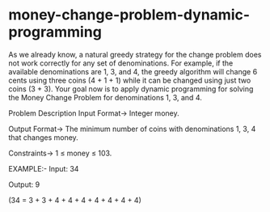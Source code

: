 # money-change-problem-dynamic-programming

As we already know, a natural greedy strategy for the change problem does not work correctly for any set of
denominations. For example, if the available denominations are 1, 3, and 4, the greedy algorithm will change
6 cents using three coins (4 + 1 + 1) while it can be changed using just two coins (3 + 3). Your goal now is
to apply dynamic programming for solving the Money Change Problem for denominations 1, 3, and 4.

Problem Description
Input Format-> Integer money.

Output Format-> The minimum number of coins with denominations 1, 3, 4 that changes money.

Constraints-> 1 ≤ money ≤ 103.


EXAMPLE:-
Input:
34

Output:
9

(34 = 3 + 3 + 4 + 4 + 4 + 4 + 4 + 4 + 4)
